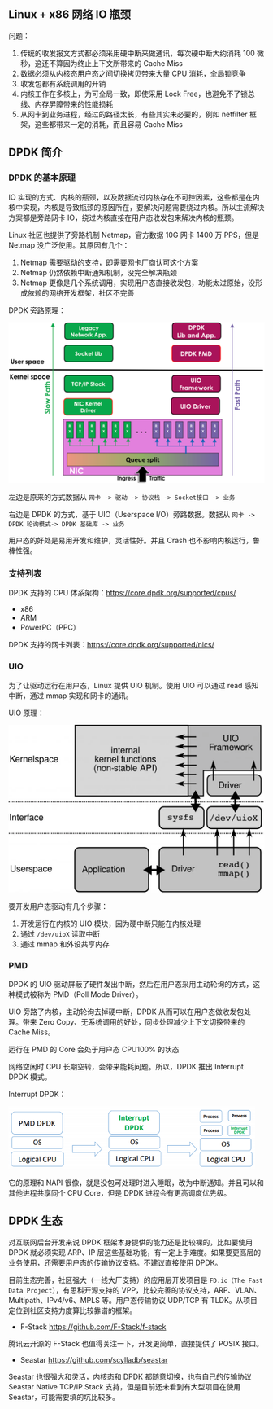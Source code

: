 ## Linux + x86 网络 IO 瓶颈

问题：

1. 传统的收发报文方式都必须采用硬中断来做通讯，每次硬中断大约消耗 100 微秒，这还不算因为终止上下文所带来的 Cache Miss
2. 数据必须从内核态用户态之间切换拷贝带来大量 CPU 消耗，全局锁竞争
3. 收发包都有系统调用的开销
4. 内核工作在多核上，为可全局一致，即使采用 Lock Free，也避免不了锁总线、内存屏障带来的性能损耗
5. 从网卡到业务进程，经过的路径太长，有些其实未必要的，例如 netfilter 框架，这些都带来一定的消耗，而且容易 Cache Miss

## DPDK 简介

### DPDK 的基本原理

IO 实现的方式、内核的瓶颈，以及数据流过内核存在不可控因素，这些都是在内核中实现，内核是导致瓶颈的原因所在，要解决问题需要绕过内核。所以主流解决方案都是旁路网卡 IO，绕过内核直接在用户态收发包来解决内核的瓶颈。

Linux 社区也提供了旁路机制 Netmap，官方数据 10G 网卡 1400 万 PPS，但是 Netmap 没广泛使用。其原因有几个：

1. Netmap 需要驱动的支持，即需要网卡厂商认可这个方案
2. Netmap 仍然依赖中断通知机制，没完全解决瓶颈
3. Netmap 更像是几个系统调用，实现用户态直接收发包，功能太过原始，没形成依赖的网络开发框架，社区不完善

DPDK 旁路原理：

<img src=".assets/image-20230223144643981.png" alt="image-20230223144643981" style="zoom:67%;" />

左边是原来的方式数据从 `网卡 -> 驱动 -> 协议栈 -> Socket接口 -> 业务`

右边是 DPDK 的方式，基于 UIO（Userspace I/O）旁路数据。数据从 `网卡 -> DPDK 轮询模式-> DPDK 基础库 -> 业务`

用户态的好处是易用开发和维护，灵活性好。并且 Crash 也不影响内核运行，鲁棒性强。

### 支持列表

DPDK 支持的 CPU 体系架构：<https://core.dpdk.org/supported/cpus/>

- x86
- ARM
- PowerPC（PPC）

DPDK 支持的网卡列表：<https://core.dpdk.org/supported/nics/>

### UIO

为了让驱动运行在用户态，Linux 提供 UIO 机制。使用 UIO 可以通过 read 感知中断，通过 mmap 实现和网卡的通讯。

UIO 原理：

<img src=".assets/image-20230223145207043.png" alt="image-20230223145207043" style="zoom:67%;" />

要开发用户态驱动有几个步骤：

1. 开发运行在内核的 UIO 模块，因为硬中断只能在内核处理
2. 通过 `/dev/uioX` 读取中断
3. 通过 mmap 和外设共享内存

### PMD

DPDK 的 UIO 驱动屏蔽了硬件发出中断，然后在用户态采用主动轮询的方式，这种模式被称为 PMD（Poll Mode Driver）。

UIO 旁路了内核，主动轮询去掉硬中断，DPDK 从而可以在用户态做收发包处理。带来 Zero Copy、无系统调用的好处，同步处理减少上下文切换带来的 Cache Miss。

运行在 PMD 的 Core 会处于用户态 CPU100% 的状态 

网络空闲时 CPU 长期空转，会带来能耗问题。所以，DPDK 推出 Interrupt DPDK 模式。

Interrupt DPDK： 

<img src=".assets/image-20230223145906662.png" alt="image-20230223145906662" style="zoom:67%;" />

它的原理和 NAPI 很像，就是没包可处理时进入睡眠，改为中断通知。并且可以和其他进程共享同个 CPU Core，但是 DPDK 进程会有更高调度优先级。



## DPDK 生态

对互联网后台开发来说 DPDK 框架本身提供的能力还是比较裸的，比如要使用 DPDK 就必须实现 ARP、IP 层这些基础功能，有一定上手难度。如果要更高层的业务使用，还需要用户态的传输协议支持。不建议直接使用 DPDK。

目前生态完善，社区强大（一线大厂支持）的应用层开发项目是 `FD.io（The Fast Data Project`），有思科开源支持的 VPP，比较完善的协议支持，ARP、VLAN、Multipath、IPv4/v6、MPLS 等。用户态传输协议 UDP/TCP 有 TLDK。从项目定位到社区支持力度算比较靠谱的框架。

- F-Stack <https://github.com/F-Stack/f-stack>

腾讯云开源的 F-Stack 也值得关注一下，开发更简单，直接提供了 POSIX 接口。

- Seastar <https://github.com/scylladb/seastar>

Seastar 也很强大和灵活，内核态和 DPDK 都随意切换，也有自己的传输协议 Seastar Native TCP/IP Stack 支持，但是目前还未看到有大型项目在使用 Seastar，可能需要填的坑比较多。

